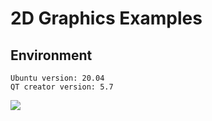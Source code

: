 # 2D Graphics Examples



## Environment

    Ubuntu version: 20.04
    QT creator version: 5.7


![](run.gif)
